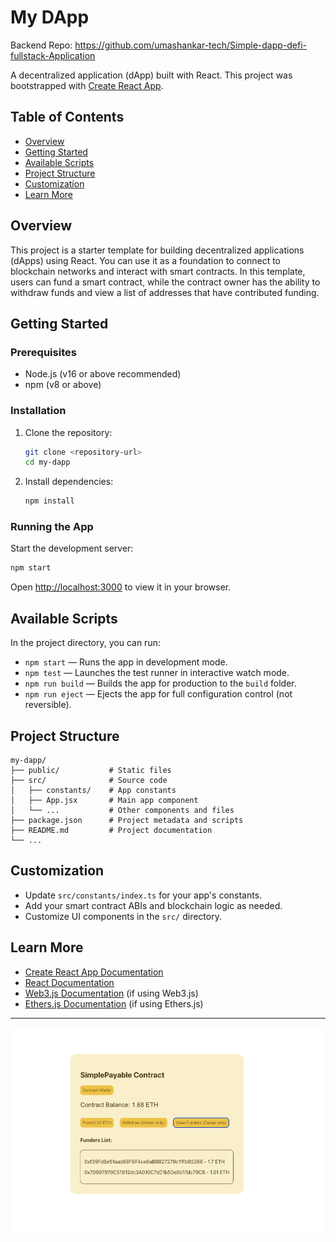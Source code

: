 # My DApp

Backend Repo: https://github.com/umashankar-tech/Simple-dapp-defi-fullstack-Application

A decentralized application (dApp) built with React. This project was bootstrapped with [Create React App](https://github.com/facebook/create-react-app).

## Table of Contents
- [Overview](#overview)
- [Getting Started](#getting-started)
- [Available Scripts](#available-scripts)
- [Project Structure](#project-structure)
- [Customization](#customization)
- [Learn More](#learn-more)

## Overview
This project is a starter template for building decentralized applications (dApps) using React. You can use it as a foundation to connect to blockchain networks and interact with smart contracts. In this template, users can fund a smart contract, while the contract owner has the ability to withdraw funds and view a list of addresses that have contributed funding.

## Getting Started

### Prerequisites
- Node.js (v16 or above recommended)
- npm (v8 or above)

### Installation
1. Clone the repository:
   ```bash
   git clone <repository-url>
   cd my-dapp
   ```
2. Install dependencies:
   ```bash
   npm install
   ```

### Running the App
Start the development server:
```bash
npm start
```
Open [http://localhost:3000](http://localhost:3000) to view it in your browser.

## Available Scripts

In the project directory, you can run:

- `npm start` — Runs the app in development mode.
- `npm test` — Launches the test runner in interactive watch mode.
- `npm run build` — Builds the app for production to the `build` folder.
- `npm run eject` — Ejects the app for full configuration control (not reversible).

## Project Structure
```
my-dapp/
├── public/           # Static files
├── src/              # Source code
│   ├── constants/    # App constants
│   ├── App.jsx       # Main app component
│   └── ...           # Other components and files
├── package.json      # Project metadata and scripts
├── README.md         # Project documentation
└── ...
```

## Customization
- Update `src/constants/index.ts` for your app's constants.
- Add your smart contract ABIs and blockchain logic as needed.
- Customize UI components in the `src/` directory.

## Learn More
- [Create React App Documentation](https://facebook.github.io/create-react-app/docs/getting-started)
- [React Documentation](https://reactjs.org/)
- [Web3.js Documentation](https://web3js.readthedocs.io/) (if using Web3.js)
- [Ethers.js Documentation](https://docs.ethers.io/) (if using Ethers.js)

---

![App Screenshot](image.png)
